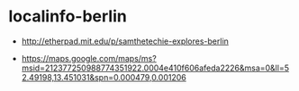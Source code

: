 localinfo-berlin
================

  * http://etherpad.mit.edu/p/samthetechie-explores-berlin

  * https://maps.google.com/maps/ms?msid=212377250988774351922.0004e410f606afeda2226&msa=0&ll=52.49198,13.451031&spn=0.000479,0.001206
